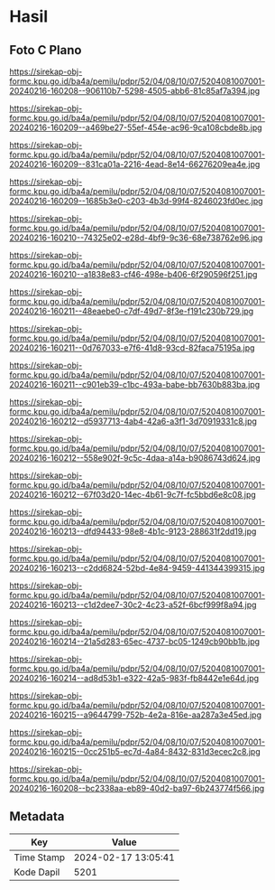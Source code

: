 # Hasil

## Foto C Plano

https://sirekap-obj-formc.kpu.go.id/ba4a/pemilu/pdpr/52/04/08/10/07/5204081007001-20240216-160208--906110b7-5298-4505-abb6-81c85af7a394.jpg

https://sirekap-obj-formc.kpu.go.id/ba4a/pemilu/pdpr/52/04/08/10/07/5204081007001-20240216-160209--a469be27-55ef-454e-ac96-9ca108cbde8b.jpg

https://sirekap-obj-formc.kpu.go.id/ba4a/pemilu/pdpr/52/04/08/10/07/5204081007001-20240216-160209--831ca01a-2216-4ead-8e14-66276209ea4e.jpg

https://sirekap-obj-formc.kpu.go.id/ba4a/pemilu/pdpr/52/04/08/10/07/5204081007001-20240216-160209--1685b3e0-c203-4b3d-99f4-8246023fd0ec.jpg

https://sirekap-obj-formc.kpu.go.id/ba4a/pemilu/pdpr/52/04/08/10/07/5204081007001-20240216-160210--74325e02-e28d-4bf9-9c36-68e738762e96.jpg

https://sirekap-obj-formc.kpu.go.id/ba4a/pemilu/pdpr/52/04/08/10/07/5204081007001-20240216-160210--a1838e83-cf46-498e-b406-6f290596f251.jpg

https://sirekap-obj-formc.kpu.go.id/ba4a/pemilu/pdpr/52/04/08/10/07/5204081007001-20240216-160211--48eaebe0-c7df-49d7-8f3e-f191c230b729.jpg

https://sirekap-obj-formc.kpu.go.id/ba4a/pemilu/pdpr/52/04/08/10/07/5204081007001-20240216-160211--0d767033-e7f6-41d8-93cd-82faca75195a.jpg

https://sirekap-obj-formc.kpu.go.id/ba4a/pemilu/pdpr/52/04/08/10/07/5204081007001-20240216-160211--c901eb39-c1bc-493a-babe-bb7630b883ba.jpg

https://sirekap-obj-formc.kpu.go.id/ba4a/pemilu/pdpr/52/04/08/10/07/5204081007001-20240216-160212--d5937713-4ab4-42a6-a3f1-3d70919331c8.jpg

https://sirekap-obj-formc.kpu.go.id/ba4a/pemilu/pdpr/52/04/08/10/07/5204081007001-20240216-160212--558e902f-9c5c-4daa-a14a-b9086743d624.jpg

https://sirekap-obj-formc.kpu.go.id/ba4a/pemilu/pdpr/52/04/08/10/07/5204081007001-20240216-160212--67f03d20-14ec-4b61-9c7f-fc5bbd6e8c08.jpg

https://sirekap-obj-formc.kpu.go.id/ba4a/pemilu/pdpr/52/04/08/10/07/5204081007001-20240216-160213--dfd94433-98e8-4b1c-9123-288631f2dd19.jpg

https://sirekap-obj-formc.kpu.go.id/ba4a/pemilu/pdpr/52/04/08/10/07/5204081007001-20240216-160213--c2dd6824-52bd-4e84-9459-441344399315.jpg

https://sirekap-obj-formc.kpu.go.id/ba4a/pemilu/pdpr/52/04/08/10/07/5204081007001-20240216-160213--c1d2dee7-30c2-4c23-a52f-6bcf999f8a94.jpg

https://sirekap-obj-formc.kpu.go.id/ba4a/pemilu/pdpr/52/04/08/10/07/5204081007001-20240216-160214--21a5d283-65ec-4737-bc05-1249cb90bb1b.jpg

https://sirekap-obj-formc.kpu.go.id/ba4a/pemilu/pdpr/52/04/08/10/07/5204081007001-20240216-160214--ad8d53b1-e322-42a5-983f-fb8442e1e64d.jpg

https://sirekap-obj-formc.kpu.go.id/ba4a/pemilu/pdpr/52/04/08/10/07/5204081007001-20240216-160215--a9644799-752b-4e2a-816e-aa287a3e45ed.jpg

https://sirekap-obj-formc.kpu.go.id/ba4a/pemilu/pdpr/52/04/08/10/07/5204081007001-20240216-160215--0cc251b5-ec7d-4a84-8432-831d3ecec2c8.jpg

https://sirekap-obj-formc.kpu.go.id/ba4a/pemilu/pdpr/52/04/08/10/07/5204081007001-20240216-160208--bc2338aa-eb89-40d2-ba97-6b243774f566.jpg


## Metadata

| Key        | Value               |
| ---------- | ------------------- |
| Time Stamp | 2024-02-17 13:05:41 |
| Kode Dapil | 5201                |



